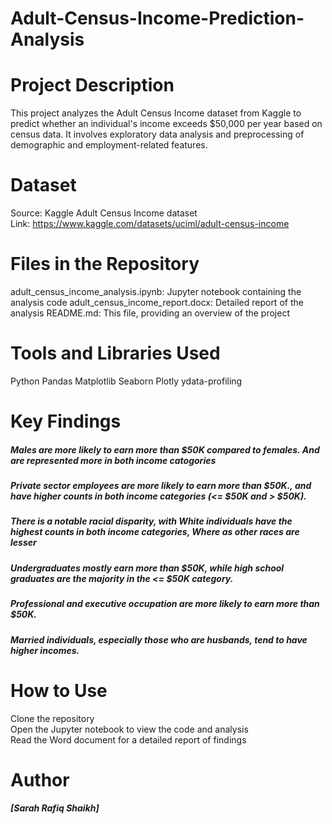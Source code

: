 # Adult-Census-Income-Prediction-Analysis

# Project Description
This project analyzes the Adult Census Income dataset from Kaggle to predict whether an individual's income exceeds $50,000 per year based on census data. It involves exploratory data analysis and preprocessing of demographic and employment-related features.

# Dataset

Source: Kaggle Adult Census Income dataset </br>
Link: https://www.kaggle.com/datasets/uciml/adult-census-income

# Files in the Repository

adult_census_income_analysis.ipynb: Jupyter notebook containing the analysis code
adult_census_income_report.docx: Detailed report of the analysis
README.md: This file, providing an overview of the project

# Tools and Libraries Used

Python
Pandas
Matplotlib
Seaborn
Plotly
ydata-profiling

# Key Findings

##### Males are more likely to earn more than $50K compared to females. And are represented more in both  income catogories
##### Private sector employees are more likely to earn more than $50K., and have higher counts in both income categories (<= $50K and > $50K).
##### There is a notable racial disparity, with White individuals have the highest counts in both income categories, Where as other races are lesser
##### Undergraduates mostly earn more than $50K, while high school graduates are the majority in the <= $50K category.
##### Professional and executive occupation are more likely to earn more than $50K.
##### Married individuals, especially those who are husbands, tend to have higher incomes.




# How to Use

Clone the repository</br>
Open the Jupyter notebook to view the code and analysis </br>
Read the Word document for a detailed report of findings 


# Author
##### [Sarah Rafiq Shaikh]
